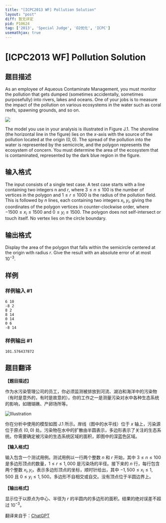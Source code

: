 ```yaml
---
title: "[ICPC2013 WF] Pollution Solution"
layout: "post"
diff: 暂无评定
pid: P10624
tag: ['2013', 'Special Judge', 'O2优化', 'ICPC']
usemathjax: true
---
```


# [ICPC2013 WF] Pollution Solution
## 题目描述

As an employee of Aqueous Contaminate Management, you must monitor the pollution that gets dumped (sometimes accidentally, sometimes purposefully) into rivers, lakes and oceans. One of your jobs is to measure the impact of the pollution on various ecosystems in the water such as coral reefs, spawning grounds, and so on.

![](https://cdn.luogu.com.cn/upload/image_hosting/k4nih8sh.png)

The model you use in your analysis is illustrated in Figure J.1. The shoreline (the horizontal line in the figure) lies on the $x$-axis with the source of the pollution located at the origin $(0,0)$. The spread of the pollution into the water is represented by the semicircle, and the polygon represents the ecosystem of concern. You must determine the area of the ecosystem that is contaminated, represented by the dark blue region in the figure.
## 输入格式

The input consists of a single test case. A test case starts with a line containing two integers n and $r$, where $3 \leq n \leq 100$ is the number of vertices in the polygon and $1 \leq r \leq 1 000$ is the radius of the pollution field. This is followed by $n$ lines, each containing two integers $x_i, y_i$, giving the coordinates of the polygon vertices in counter-clockwise order, where $-1 500 \leq x_i \leq 1 500$ and $0 \leq y_i \leq 1 500$. The polygon does not self-intersect or touch itself. No vertex lies on the circle boundary.
## 输出格式

Display the area of the polygon that falls within the semicircle centered at the origin with radius $r$. Give the result with an absolute error of at most $10^{-3}$.
## 样例

### 样例输入 #1
```
6 10
-8 2
8 2
8 14
0 14
0 6
-8 14
```
### 样例输出 #1
```
101.576437872
```
## 题目翻译

**【题目描述】**

作为水污染管理公司的员工，你必须监测被排放到河流、湖泊和海洋中的污染物（有时是意外的，有时是故意的）。你的工作之一是测量污染对水中各种生态系统的影响，如珊瑚礁、产卵场所等。

![Illustration](https://cdn.luogu.com.cn/upload/image_hosting/k4nih8sh.png)

你在分析中使用的模型如图 J.1 所示。岸线（图中的水平线）位于 $x$ 轴上，污染源位于原点 $(0,0)$ 处。污染物在水中的扩散由半圆表示，多边形表示了关注的生态系统。你需要确定被污染的生态系统区域的面积，即图中的深蓝色区域。

**【输入格式】**

输入包含一个测试用例。测试用例以一行两个整数 $n$ 和 $r$ 开始，其中 $3 \leq n \leq 100$ 是多边形顶点的数量，$1 \leq r \leq 1,000$ 是污染场的半径。接下来的 $n$ 行，每行包含两个整数 $x_i, y_i$，表示多边形顶点的坐标，顺时针给出，其中 $-1,500 \leq x_i \leq 1,500$ 且 $0 \leq y_i \leq 1,500$。多边形不自相交或自交。没有顶点位于半圆边界上。

**【输出格式】**

显示位于以原点为中心、半径为 $r$ 的半圆内的多边形的面积。结果的绝对误差不超过 $10^{-3}$。

翻译来自于：[ChatGPT](https://chatgpt.com/)

